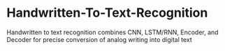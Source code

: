 # Handwritten-To-Text-Recognition
Handwritten to text recognition combines CNN, LSTM/RNN, Encoder, and Decoder for precise conversion of analog writing into digital text
